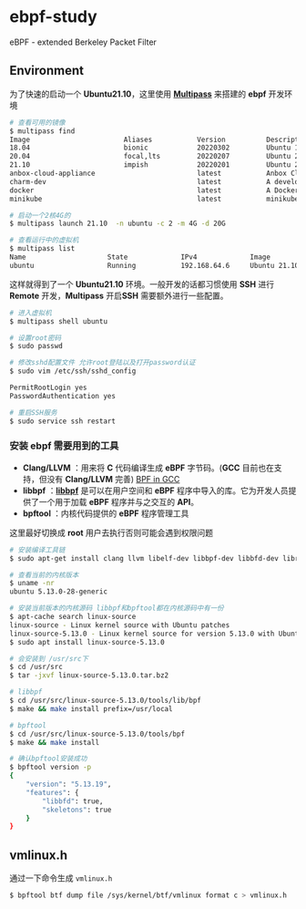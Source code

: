 # ebpf-study
eBPF - extended Berkeley Packet Filter


## Environment

为了快速的启动一个 **Ubuntu21.10**，这里使用 [**Multipass**](https://feifeifeimoon.github.io/posts/5ba8a50c.html) 来搭建的 **ebpf** 开发环境
```bash
# 查看可用的镜像
$ multipass find                    
Image                       Aliases           Version          Description
18.04                       bionic            20220302         Ubuntu 18.04 LTS
20.04                       focal,lts         20220207         Ubuntu 20.04 LTS
21.10                       impish            20220201         Ubuntu 21.10
anbox-cloud-appliance                         latest           Anbox Cloud Appliance
charm-dev                                     latest           A development and testing environment for charmers
docker                                        latest           A Docker environment with Portainer and related tools
minikube                                      latest           minikube is local Kubernetes

# 启动一个2核4G的
$ multipass launch 21.10  -n ubuntu -c 2 -m 4G -d 20G 

# 查看运行中的虚拟机
$ multipass list
Name                    State             IPv4             Image
ubuntu                  Running           192.168.64.6     Ubuntu 21.10
```

这样就得到了一个 **Ubuntu21.10** 环境。一般开发的话都习惯使用 **SSH** 进行 **Remote** 开发，**Multipass** 开启**SSH** 需要额外进行一些配置。

```bash
# 进入虚拟机
$ multipass shell ubuntu

# 设置root密码
$ sudo passwd

# 修改sshd配置文件 允许root登陆以及打开password认证
$ sudo vim /etc/ssh/sshd_config

PermitRootLogin yes
PasswordAuthentication yes

# 重启SSH服务
$ sudo service ssh restart 
```


### 安装 **ebpf** 需要用到的工具

+ **Clang/LLVM** ：用来将 **C** 代码编译生成 **eBPF** 字节码。(**GCC** 目前也在支持，但没有 **Clang/LLVM** 完善) [BPF in GCC](https://lwn.net/Articles/831402/)
+ **libbpf** ：[**libbpf**](https://github.com/libbpf/libbpf) 是可以在用户空间和 **eBPF** 程序中导入的库。它为开发人员提供了一个用于加载 **eBPF** 程序并与之交互的 **API**。
+ **bpftool** ：内核代码提供的 **eBPF** 程序管理工具

这里最好切换成 **root** 用户去执行否则可能会遇到权限问题

```bash
# 安装编译工具链
$ sudo apt-get install clang llvm libelf-dev libbpf-dev libbfd-dev libreadline-dev bison flex

# 查看当前的内核版本
$ uname -nr
ubuntu 5.13.0-28-generic

# 安装当前版本的内核源码 libbpf和bpftool都在内核源码中有一份
$ apt-cache search linux-source
linux-source - Linux kernel source with Ubuntu patches
linux-source-5.13.0 - Linux kernel source for version 5.13.0 with Ubuntu patches
$ sudo apt install linux-source-5.13.0

# 会安装到 /usr/src下
$ cd /usr/src
$ tar -jxvf linux-source-5.13.0.tar.bz2

# libbpf
$ cd /usr/src/linux-source-5.13.0/tools/lib/bpf
$ make && make install prefix=/usr/local

# bpftool
$ cd /usr/src/linux-source-5.13.0/tools/bpf
$ make && make install 

# 确认bpftool安装成功
$ bpftool version -p 
{
    "version": "5.13.19",
    "features": {
        "libbfd": true,
        "skeletons": true
    }
}
```


## vmlinux.h


通过一下命令生成 `vmlinux.h`
```bash
$ bpftool btf dump file /sys/kernel/btf/vmlinux format c > vmlinux.h
```